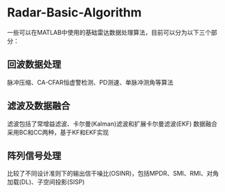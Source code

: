 # Radar-Basic-Algorithm
一些可以在MATLAB中使用的基础雷达数据处理算法，目前可以分为以下三个部分：

## 回波数据处理
脉冲压缩、CA-CFAR恒虚警检测、PD测速、单脉冲测角等算法

## 滤波及数据融合
滤波包括了常增益滤波、卡尔曼(Kalman)滤波和扩展卡尔曼滤波(EKF)
数据融合采用BC和CC两种，基于KF和EKF实现

## 阵列信号处理
比较了不同设计准则下的输出信干噪比(OSINR)，包括MPDR、SMI、RMI、对角加载(DL)、子空间投影(SISP)
